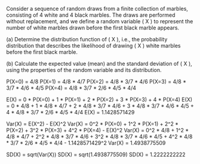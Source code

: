 Consider a sequence of random draws from a finite collection of marbles, consisting of 4 white and 4 black marbles. The draws are performed without replacement, and we define a random variable \( X \) to represent the number of white marbles drawn before the first black marble appears.

(a) Determine the distribution function of \( X \), i.e., the probability distribution that describes the likelihood of drawing \( X \) white marbles before the first black marble.

(b) Calculate the expected value (mean) and the standard deviation of \( X \), using the properties of the random variable and its distribution.



P(X=0) = 4/8
P(X=1) = 4/8 * 4/7
P(X=2) = 4/8 * 3/7 * 4/6
P(X=3) = 4/8 * 3/7 * 4/6 * 4/5
P(X=4) = 4/8 * 3/7 * 2/6 * 4/5 * 4/4

E(X) = 0 * P(X=0) + 1 * P(X=1) + 2 * P(X=2) + 3 * P(X=3) + 4 * P(X=4)
E(X) = 0 * 4/8 + 1 * 4/8 * 4/7 + 2 * 4/8 * 3/7 * 4/6 + 3 * 4/8 * 3/7 * 4/6 * 4/5 + 4 * 4/8 * 3/7 * 2/6 * 4/5 * 4/4
E(X) = 1.1428571429

Var(X) = E(X^2) - E(X)^2
Var(X) = 0^2 * P(X=0) + 1^2 * P(X=1) + 2^2 * P(X=2) + 3^2 * P(X=3) + 4^2 * P(X=4) - E(X)^2
Var(X) = 0^2 * 4/8 + 1^2 * 4/8 * 4/7 + 2^2 * 4/8 * 3/7 * 4/6 + 3^2 * 4/8 * 3/7 * 4/6 * 4/5 + 4^2 * 4/8 * 3/7 * 2/6 * 4/5 * 4/4 - 1.1428571429^2
Var(X) = 1.4938775509

SD(X) = sqrt(Var(X))
SD(X) = sqrt(1.4938775509)
SD(X) = 1.2222222222
